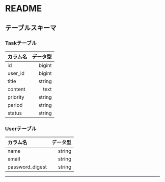 # README
## テーブルスキーマ
### Taskテーブル
| カラム名 | データ型 |
|:--------|-------:|
| id      | bigint | 
| user_id | bigint | 
| title   | string |
| content | text | 
| priority| string | 
| period  | string | 
| status  | string | 
### Userテーブル
| カラム名 | データ型 |
|:--------|-------:|
| name    | string | 
| email   | string | 
| password_digest  | string |

___